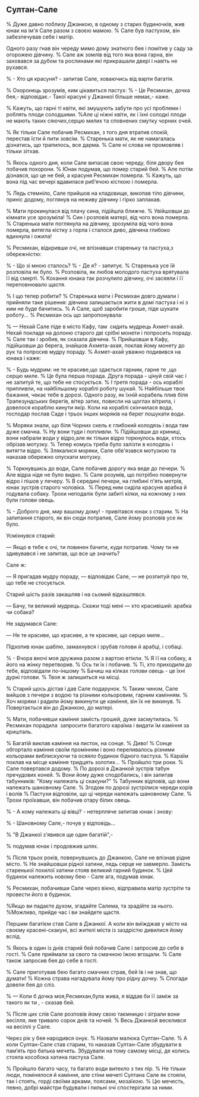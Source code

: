 ## Султан-Сале

% Дуже давно поблизу Джанкою, в одному з старих будиночків, жив юнак на ім'я Сале разом з своєю мамою.
% Сале був пастухом, він забезпечував себе і матір.

Одного разу гнав він череду мимо дому знатного бея і помітив у саду за огорожею дівчину.
% Сале аж зомлів від того яка вона гарна, він заховався за дубом та рослинами які прикрашали двері і навіть не рухався.

% - Хто ця красуня? - запитав Сале, ховаючись від варти багатія.

% Охоронець зрозумів, ким цікавиться пастух:
% - Це Ресмихан, дочка бея,- відповідає.- Такої красуні у Джанкої більше немає,- каже.

% Кажуть, що гарні ті квіти, які змушують забути про усі проблеми і роблять плоди солодшими.
%Але ці ніжні квіти, як і їхні солодкі плоди не мають таких сяючих,серцю милих та сповнених смутку чорних очей.

% Як тільки Сале побачив Ресмихан, з того дня втратив спокій, перестав їсти й пити зовсім.
% Старенька мати, як не намагалась дізнатись, що трапилось, все дарма.
% Сале ні слова не промовляв і тільки зітхав.

% Якось одного дня, коли Сале випасав свою череду, біля двору бея побачив похорони.
% Юнак подумав, що помер старий бей.
% Але потім дізнався, що це не бей, а красуня Ресмихан померла.
% Кажуть, що вона під час вечері вдавилася риб’ячою кісткою і померла.

% Ледь стемніло, Сале прийшов на кладовище, викопав тіло дівчини, приніс додому, поглянув на неживу дівчину і гірко заплакав.

% Мати прокинулася від плачу сина, підійшла ближче.
% Увійшовши до кімнати усе зрозуміла!
% Син і розповів матері, від чого вона померла.
% Старенька мати поглянула на дівчину, зрозуміла від чого вона померла, витягла кістку з горла і сталося диво, дівчина глибоко вдихнула і ожила! 

% Ресмихан, відкривши очі, не впізнавши стареньку та пастуха,з обережністю:

% - Що зі мною сталось?
% - Де я? - запитує.
% Старенька усе їй розповіла як було.
% Розповіла, як любов молодого пастуха врятувала її від смерті.
% Кохання юнака так розчулило дівчину, очі засяяли і її переповнювало щастя.

% І що тепер робити?
% Старенька мати і Ресмихан довго думали і прийняли таке рішення: дівчина залишається жити в домі пастуха і ні з ким не буде бачитись.
% А Сале, щоб заробити гроше, піде шукати роботу...
% Ресмихан ось що запропонувала:

% — Нехай Сале піде в місто Кафу, там  сидить мудрець Ахмет-ахай.
Нехай покладе на долоню старого дві срібні монети і попросить пораду.
% Сале так і зробив, як сказала дівчина.
% Прийшовши в Кафу, підійшовши до берега, знайшов Ахмета-ахая, поклав йому монету до рук та попросив мудру пораду.
% Ахмет-ахай уважно подивився на юнака і каже:

% - Будь мудрим: не те красиве,що здається гарним, гарне те ,що  серцю миле.
% Це була перша порада.
Друга порада - цінуй свій час і не запитуй те, що тебе не стосується.
% І третя порада - ось кораблі припливли, на найбільшому кораблі роботу шукай.
% Найбільше твоє бажання, чекає тебе в дорозі.
Одного разу, як їхній корабель плив біля Трапезундських берегів, вітер затих, повисли на щоглах вітрила, і довелося кораблю кинути якір.
Коли на кораблі скінчилася вода, господар послав Саде і трьох інших моряків на берег пошукати води.

% Моряки знали, що біля Чорних скель є глибокий колодязь і вода там дуже смачна.
% Ну вони туди і попливли.
% Підійшовши до криниці, вони набрали води у відро,але як тільки відро торкнулось води, хтось обрізав мотузку.
% Тепер комусь треба було залізти в колодязь і витягти відро.
% Злякалися моряки, Сале обв'язався мотузкою та наказав обережно опускати мотузку.

% Торкнувшись до води, Сале побачив дорогу яка веде до печери.
% Але відра ніде не було видно.
% Сале розумів, що потрібно повернути відро і пішов у печеру.
% В середині печери, на глибині п'ять метрів, юнак зустрів старого чоловіка.
 % Перед ним сиділа красуня арабка й годувала собаку. Трохи неподалік були забиті кілки, на кожному з них були голови овець.

% - Доброго дня, мир вашому дому! - привітався юнак з старим.
% На запитання старого, як він сюди потрапив, Сале йому розповів усе як було.

Усміхнувся старий:

— Якщо в тебе є очі, ти повинен бачити, куди потрапив.
Чому ти не здивувався і не запитав, що все це значить?

Сале ж:

— Я пригадав мудру пораду, — відповідає Сале, — не розпитуй про те, що тебе не стосується.

Старий шість разів закашляв і на сьомий відкашлявся.

— Бачу, ти великий мудрець. Скажи тоді мені — хто красивіший: арабка чи собака?

Не задумався Сале:

— Не те красиве, що красиве, а те красиве, що серцю миле...

Підхопив юнак шаблю, замахнувся і зрубав голови й арабці, і собаці.

% - Вчора вночі моя дружина разом з вартою втікли.
% Я її на собаку, а його на жінку перетворив.
% Ось ти їх і побачив.
% Ті, хто приходили до тебе, відповідали по-іншому
% Бачиш на кілках голови овець - це їхні дурні голови.
% Твоя ж залишиться на місці.

% Старий щось дістав і дав Сале подарунок.
% Таким чином, Сале вийшов з печери з водою та різними кольоровим, гарним камінням.
% Хоч моряки і радили йому викинути це каміння, він їх не викинув.
% Повертається він до Джанкою, до матері.

% Мати, побачивши каміння замість грошей, дуже засмутилась.
% Ресмихан порадила  запросити багатого караїма і видати їм каміння за кришталь.

% Багатій виклав каміння на листок, на сонце.
% Диво!
% Сонце обгортало каміння своїм промінням і воно переливалось різними кольорами виблискуючи та осяяло будинок бідного пастуха.
% Караїм поклав на місце каміння тридцять золотих...
% Пройшло три роки.
% Сале повертався додому.
% По дорозі в Джанкой зустрів табун пречудових коней.
% Вони йому дуже сподобались, і він запитав табунників: "Кому належать ці скакуни?"
% Табунник відповів, що вони належать шановному Сале.
% Згодом по дорозі зустрілися череди корів і волів
% Пастухи відповіли, що ці череди належать шановному Сале.
% Трохи проїхавши, він побачив отару білих овець.

% - А кому належать ці вівці? - нетерпляче запитав юнак і знову:

% - Шановному Сале,- почув у відповідь...

% "В Джанкої з'явився ще один багатій",-

% подумав юнак і продовжив шлях.

% Після трьох років, повернувшись до Джанкою, Сале не впізнав рідне місто.
% Не знайшовши рідної хатини, ледь серце не завмерло.
Замість старенької похилої хатини стояв великий гарний будинок.
% Цей будинок належить новому бею - Сале ага, подумав юнак.

% Ресмихан, побачивши Сале через вікно, відправила матір зустріти та провести його в будинок.

%Якщо ви падаєте духом, згадайте Салема, та зрадійте за нього.
%Можливо, прийде час і ви знайдете щастя.

Першим багатієм став Сале в Джанкої.
А коли він виїжджав у місто на своєму красені-скакуні, всі жителі міста із заздрістю дивилися йому вслід.

% Якось в один із днів старий бей побачив Сале і запросив до себе в гості.
% Сале приймали за свого та смачною їжою вгощали.
% Сале також запросив бея до себе в гості.

% Сале приготував бею багато смачних страв, бей їв і не знав, що думати!
% Кожна страва нагадувала йому про рідну дочку.
% Спогади довели бея до сліз.

% — Коли б дочка моя,Ресмихан,була жива, я віддав би її заміж за такого як ти , - сказав бей.

% Після цих слів Сале розповів йому свою таємницю і зіграли вони весілля, яке тривало сорок днів та ночей.
% Весь Джанкой веселився на весіллі у Сале.

Через рік у бея народився онук.
% Назвали малюка Султан-Сале.
% А коли Султан-Сале став старим, то наказав Султан-Сале збудувати в пам’ять про батька мечеть.
Збудували на тому самому місці, де колись стояла кособока хатина пастуха Сале.

% Пройшло багато часу, та багато води витекло з тих пір.
% Не тільки люди, помінялося й каміння, але стіни мечеті Султана Сале як стояли, так і стоять, горді своїми арками, поясами, мозаїкою.
% Цю мечесть, певно, добрі майстри будували і пильні очі спостерігали за ними.
